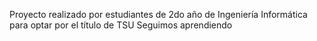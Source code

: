 Proyecto realizado por estudiantes de 2do año de Ingeniería Informática para optar por el título de TSU
Seguimos aprendiendo
